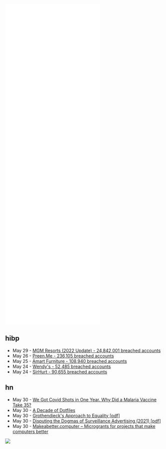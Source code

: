 ![Metrics](https://raw.githubusercontent.com/phixion/phixion/master/metrics.svg)

## hibp

<!--
for https://github.com/phixion/phixion/blob/main/.github/workflows/feeds.yml
-->
<!--START_SECTION:haveibeenpwnd-->
- May 29 - [MGM Resorts (2022 Update) - 24,842,001 breached accounts](https://haveibeenpwned.com/PwnedWebsites#MGM2022Update)
- May 26 - [Preen.Me - 236,105 breached accounts](https://haveibeenpwned.com/PwnedWebsites#PreenMe)
- May 25 - [Amart Furniture - 108,940 breached accounts](https://haveibeenpwned.com/PwnedWebsites#AmartFurniture)
- May 24 - [Wendy's - 52,485 breached accounts](https://haveibeenpwned.com/PwnedWebsites#Wendys)
- May 24 - [SirHurt - 90,655 breached accounts](https://haveibeenpwned.com/PwnedWebsites#SirHurt)
<!--END_SECTION:haveibeenpwnd-->

## hn

<!--
for https://github.com/phixion/phixion/blob/main/.github/workflows/feeds.yml
-->
<!--START_SECTION:hn-->
- May 30 - [We Got Covid Shots in One Year. Why Did a Malaria Vaccine Take 35?](https://undark.org/2022/05/25/it-took-35-years-to-get-a-malaria-vaccine-why/)
- May 30 - [A Decade of Dotfiles](https://evanhahn.com/a-decade-of-dotfiles/)
- May 30 - [Grothendieck's Approach to Equality [pdf]](https://www.ma.ic.ac.uk/~buzzard/xena/pdfs/grothendieck_equality.pdf)
- May 30 - [Disputing the Dogmas of Surveillance Advertising (2021) [pdf]](https://www.ftc.gov/system/files/documents/public_statements/1597050/commissioner_slaughter_national_advertising_division_10-1-2021_keynote_address.pdf)
- May 30 - [Makeabetter.computer – Microgrants for projects that make computers better](https://makeabetter.computer/)
<!--END_SECTION:hn-->

<!--
for https://yhype.me
-->
![](https://hit.yhype.me/github/profile?user_id=13013670)
